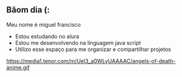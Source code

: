 ## Bãom dia (:

Meu nome è miguel francisco

- Estou estudando no alura
- Estou me desenvolvendo na linguagem java script
- Utilizo esse espaço para me organizar e compartilhar projetos


https://media1.tenor.com/m/Uel3_a0WLyUAAAAC/angels-of-death-anime.gif
